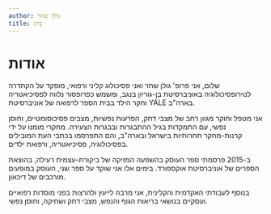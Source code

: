 ```yaml
---
author: גולן שחר
title: בית
---
```


# אודות

שלום, אני פרופ' גולן שחר ואני פסיכולוג קליני ורפואי, מופקד על הקתדרה לנוירופסיכולוגיה באוניברסיטת בן-גוריון בנגב, ומשמש כפרופסור נלווה לפסיכיאטריה וחקר הילד בבית הספר לרפואה של אוניברסיטת YALE בארה"ב.

אני מטפל וחוקר מגוון רחב של מצבי דחק, הפרעות נפשיות, מצבים פסיכוסומטיים, וחוסן נפשי, עם התמקדות בגיל ההתבגרות ובבגרות הצעירה.
מחקרי מומנו על ידי קרנות-מחקר תחרותיות בישראל ובארה"ב, והם התפרסמו בכתבי העת המובילים בפסיכולוגיה, פסיכיאטריה, ורפואת ילדים.

ב-2015 פרסמתי ספר העוסק בהשפעה המזיקה של ביקורת-עצמית רעילה, בהוצאת הספרים של אוניברסיטת אוקספורד.
בימים אלו אני שוקד על ספר שני, העוסק במופעים מורכבים של דיכאון. 

בנוסף לעבודתי האקדמית והקלינית, אני מרבה לייעץ ולהרצות בפני מוסדות רפואיים ועסקיים בנושאי בריאות הגוף והנפש, מצבי דחק ושחיקה, וחוסן נפשי.
